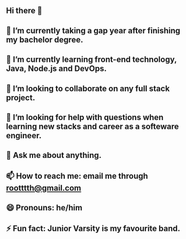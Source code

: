 ## Hi there 👋

## 🔭 I’m currently taking a gap year after finishing my bachelor degree.
## 🌱 I’m currently learning front-end technology, Java, Node.js and DevOps.
## 👯 I’m looking to collaborate on any full stack project.
## 🤔 I’m looking for help with questions when learning new stacks and career as a softeware engineer.
## 💬 Ask me about anything.
## 📫 How to reach me: email me through rootttth@gmail.com
## 😄 Pronouns: he/him
## ⚡ Fun fact: Junior Varsity is my favourite band. 

